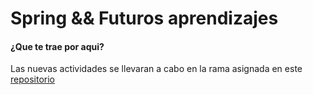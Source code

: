 # Spring && Futuros aprendizajes

#### ¿Que te trae por aqui? 
Las nuevas actividades se llevaran a cabo en la rama asignada en este [repositorio]

[repositorio]: https://github.com/extanantone/meli_bootcamp_w8/tree/main
